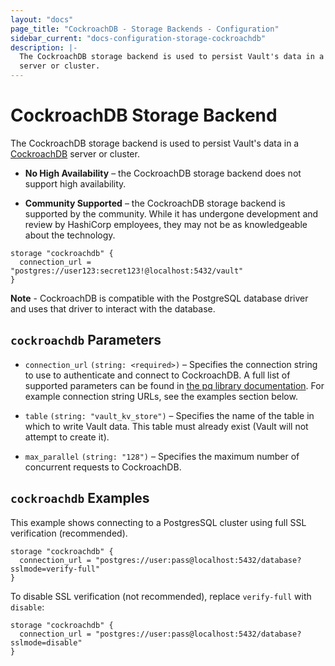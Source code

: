 ```yaml
---
layout: "docs"
page_title: "CockroachDB - Storage Backends - Configuration"
sidebar_current: "docs-configuration-storage-cockroachdb"
description: |-
  The CockroachDB storage backend is used to persist Vault's data in a CockroachDB
  server or cluster.
---
```


# CockroachDB Storage Backend

The CockroachDB storage backend is used to persist Vault's data in a
[CockroachDB][cockroachdb] server or cluster.

- **No High Availability** – the CockroachDB storage backend does not support
  high availability.

- **Community Supported** – the CockroachDB storage backend is supported by the
  community. While it has undergone development and review by HashiCorp 
  employees, they may not be as knowledgeable about the technology.

```hcl
storage "cockroachdb" {
  connection_url = "postgres://user123:secret123!@localhost:5432/vault"
}
```

**Note** - CockroachDB is compatible with the PostgreSQL database driver and 
uses that driver to interact with the database.

## `cockroachdb` Parameters

- `connection_url` `(string: <required>)` – Specifies the connection string to
  use to authenticate and connect to CockroachDB. A full list of supported
  parameters can be found in [the pq library documentation][pglib]. For example
  connection string URLs, see the examples section below.

- `table` `(string: "vault_kv_store")` – Specifies the name of the table in
  which to write Vault data. This table must already exist (Vault will not
  attempt to create it).

- `max_parallel` `(string: "128")` – Specifies the maximum number of concurrent
  requests to CockroachDB.

## `cockroachdb` Examples

This example shows connecting to a PostgresSQL cluster using full SSL
verification (recommended).

```hcl
storage "cockroachdb" {
  connection_url = "postgres://user:pass@localhost:5432/database?sslmode=verify-full"
}
```

To disable SSL verification (not recommended), replace `verify-full` with
`disable`:

```hcl
storage "cockroachdb" {
  connection_url = "postgres://user:pass@localhost:5432/database?sslmode=disable"
}
```

[cockroachdb]: https://www.cockroachlabs.com/
[pglib]: https://godoc.org/github.com/lib/pq#hdr-Connection_String_Parameters
